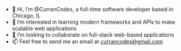 - 👋 Hi, I’m @CurranCodes, a full-time software developer based in Chicago, IL
- 👀 I’m interested in learning modern frameworks and APIs to make scalable web applications
- 🤝 I’m looking to collaborate on full-stack web-based applications 
- 📫 Feel free to send me an email at currancodes@gmail.com

<!---
CurranTF/CurranTF is a ✨ special ✨ repository because its `README.md` (this file) appears on your GitHub profile.
You can click the Preview link to take a look at your changes.
--->

